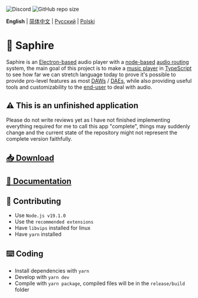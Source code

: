 <!--
<img align="left" src="https://media.discordapp.net/attachments/667464431562653706/1025732056124235826/icon.png?width=128&height=128">
-->

![Discord](https://img.shields.io/discord/804941548637650954?label=Discord&logo=discord&style=flat)
![GitHub repo size](https://img.shields.io/github/repo-size/A-T-O-M-I-X/Saphire-player?label=Size)

**English** | [简体中文](./README-zh.md) | [Русский](./README-ru.md) | [Polski](./README-pl.md)

# 💎 Saphire
Saphire is an [Electron-based](https://electronjs.org/) audio player with a [node-based](https://en.wikipedia.org/wiki/Node_graph_architecture) [audio routing](https://en.wikipedia.org/wiki/Audio_signal_flow) system, the main goal of this project is to make a [music player](https://en.wikipedia.org/wiki/Media_player_software) in [TypeScript](https://www.typescriptlang.org/) to see how far we can stretch language today to prove it's possible to provide pro-level features as most [DAWs](https://en.wikipedia.org/wiki/Digital_audio_workstation) / [DAEs](https://en.wikipedia.org/wiki/Audio_editing_software), while also providing useful tools and customizability to the [end-user](https://en.wikipedia.org/wiki/End_user) to deal with audio.

## ⚠️ This is an unfinished application
Please do not write reviews yet as I have not finished implementing everything required for me to call this app "complete", things may suddenly change and the current state of the repository might not represent the complete version faithfully.

## [📥 Download](https://github.com/A-T-O-M-I-X/Saphire-player/releases)
## [📃 Documentation](https://atomix.one)


## 📝 Contributing
- Use `Node.js v19.1.0`
- Use the `recommended extensions`
- Have `libvips` installed for linux
- Have `yarn` installed

## ⌨️ Coding
- Install dependencies with `yarn`
- Develop with `yarn dev`
- Compile with `yarn package`, compiled files will be in the `release/build` folder
